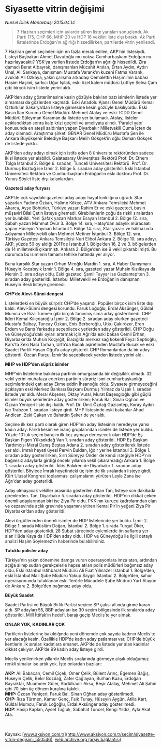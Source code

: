 # Siyasette vitrin değişimi

*Nursel Dilek Manavbaşı 2015.04.14*

<div class="pNewsDetailMainContent" itemprop="articleBody">
 <blockquote>
  <p>
   7 Haziran seçimleri için aylardır süren liste yarışları sonuçlandı. Ak Parti 175, CHP 66, MHP 20 ve HDP 16 vekilini liste dışı bıraktı. Ak Parti listelerinde Erdoğan’ın ağırlığı hissedilirken; partilerde vitrin yenilendi.
  </p>
 </blockquote>
 <p>
  7 Haziran genel seçimleri için en fazla merak edilen, AKP’nin listesiydi. Listeyi Başbakan Ahmet Davutoğlu mu yoksa Cumhurbaşkanı Erdoğan mı hazırlayacaktı? YSK’ya verilen listede Erdoğan’ın ağırlığı hissedildi. Zira damadı Berat Albayrak, danışmanları Mücahit Arslan, Ertan Aydın, Aydın Ünal, Ali Sarıkaya, danışmanı Mustafa Varank’ın kuzeni Fatma Varank, avukatı Ali Özkaya, yakın çalışma arkadaşı Cemalettin Haşimi’nin babası Haşim Haşimi, şarkıcı Uğur Işılak, eski özel kalem müdürü Lütfiye Selva Çam gibi birçok isim listede yerini aldı.
 </p>
 <p>
  AKP’den aday gösterilmesine kesin gözüyle bakılan bazı isimlerin listede yer almaması da gözlerden kaçmadı. Eski Anadolu Ajansı Genel Müdürü Kemal Öztürk’ün Sakarya’dan listeye girmesine kesin gözüyle bakılıyordu. Eski Basın İlan Kurumu Genel Müdürü Mehmet Atalay ve eski TCDD Genel Müdürü Süleyman Karaman da listede yer bulamadı. Atalay, listeler açıklandıktan sonra kalp krizi geçirdi ve ameliyata alındı. ‘Paralel yapı’ konusunda en ateşli saldırıları yapan Diyarbakır Milletvekili Cuma İçten de aday olamadı. Araştırma şirketi GENAR Genel Müdürü Mustafa Şen ile Ankara Büyükşehir Belediye Başkanı Melih Gökçek’in oğlu Osman Gökçek de listede yoktu.
 </p>
 <p>
  AKP’den aday adayı olmak için istifa eden 8 üniversite rektöründen sadece ikisi listede yer alabildi. Galatasaray Üniversitesi Rektörü Prof. Dr. Ethem Tolga İstanbul 2. Bölge 6. sıradan, Tunceli Üniversitesi Rektörü  Prof. Dr. Durmuş Boztuğ ise İzmir 2. Bölge 5. sıradan aday gösterildi. Eski İstanbul Üniversitesi Rektörü ve Cumhurbaşkanı Erdoğan’ın eski doktoru Prof. Dr. Yunus Söylet liste dışı kalanlardan.
 </p>
 <p>
  <strong>
   Gazeteci aday furyası
  </strong>
 </p>
 <p>
  AKP’de çok sayıdaki gazeteci aday adayı hayal kırıklığına uğradı. Star yazarları Fadime Özkan, Halime Kökçe, ATV Ankara Temsilcisi Mehmet Akarca, Ayşe Böhürler, Türkiye yazarı Rahim Er ve eski gazeteci, basın müşaviri Bilal Çetin listeye giremedi. Girebilenlerin çoğu da riskli sıralardan yer bulabildi. Yeni Şafak yazarı Markar Esayan İstanbul 2. Bölge 12. sıra, Sabah yazarı Mahmut Övür 3. Bölge 14. sıra, Hatay’dan adaylık müracaatı yapan Hüseyin Yayman İstanbul 1. Bölge 14. sıra, Star yazarı ve hâlihazırda Adıyaman Milletvekili olan Mehmet Metiner İstanbul 3. Bölge 12. sıra, Türkiye Gazetesi Ankara Temsilcisi Nuri Elibol Ankara 2. Bölge 10. sıra adayı. AKP, yüzde 50 oy aldığı 2011’de İstanbul 1. Bölge’den 16, 2 ve 3. bölgelerden de 14 milletvekili çıkarmıştı. Ankara 2. Bölge’den ise 9 vekil çıkarabilmişti. Bu durumda bu isimlerin tamamı tehlike hattında yer alıyor.
 </p>
 <p>
  Buna karşılık Star yazarı Orhan Miroğlu Mardin 1. sıra, A Haber Danışmanı Hüseyin Kocabıyık İzmir 1. Bölge 4. sıra, gazeteci yazar Muhsin Kızılkaya da Mersin 3. sıra adayı oldu. Eski gazeteci Şamil Tayyar ise Gaziantep’ten 3. sıradan aday gösterildi. İstanbul Milletvekili ve Erdoğan’ın danışmanı Hüseyin Besli listeye giremedi.
 </p>
 <p>
  <strong>
   CHP’de Alevi-Sünni dengesi
  </strong>
 </p>
 <p>
  Listelerdeki en büyük sürpriz CHP’de yaşandı. Popüler birçok isim liste dışı kaldı. Alevi-Sünni dengesi korundu. Faruk Loğoğlu, Erdal Aksünger, Güldal Mumcu ve Rıza Türmen gibi birçok tanınmış sima aday gösterilmedi. CHP lideri Kemal Kılıçdaroğlu İzmir 2. Bölge 2. sıradan aday olurken gazeteci Mustafa Balbay, Tuncay Özkan, Enis Berberoğlu, Utku Çakırözer, Eren Erdem ve Barış Yarkadaş seçebilecek yerlerden aday gösterildi. CHP Doğu ve Güneydoğu’daki oyları artırmak için Ağrı’da eski bakan Cemil Erhan, Diyarbakır’da Muhsin Koçyiğit, Elazığ’da merkez sağ kökenli Feyzi Septioğlu, Kars’ta Zeki Naci Tarhan, Urfa’da Bucak aşiretinden Mustafa Bucak ve eski Saadet Partili Hasan Oğul’u aday gösterdi. CHP Romanlardan da bir aday gösterdi. Özcan Purçu, İzmir’de seçebilecek yerden listede yerini aldı.
 </p>
 <p>
  <strong>
   MHP ve HDP’den süpriz isimler
  </strong>
 </p>
 <p>
  MHP’nin listelerine bakılırsa partinin omurgasında bir değişiklik olmadı. 32 vekil yerini muhafaza ederken partinin sürpriz ismi cumhurbaşkanlığı seçimlerindeki çatı aday Ekmeleddin İhsanoğlu oldu. Siyasete girmeyeceğini açıklayan eski Merkez Bankası Başkanı Durmuş Yılmaz da Uşak 1. sıradan listede yer aldı. Meral Akşener, Oktay Vural, Murat Başesgioğlu gibi güçlü isimler büyük şehirlerde aday gösterilirken; Faruk Bal, Sinan Oğhan ve Özcan Yeniçeri liste dışı kaldı. Prof. Dr. Ümit Özdağ Gaziantep, Koray Aydın ise Trabzon 1. sıradan listeye girdi. MHP listesinde eski bakanlar Ahad Andican, Zeki Çakan ve Bahattin Şeker de yer aldı.
 </p>
 <p>
  Seçime ilk kez parti olarak giren HDP’nin aday listesinin neredeyse yarısı kadın aday. Farklı kesim ve inanç gruplarından isimler de listede yer buldu. Yüzde 10’luk seçim barajını ilk kez aşmayı deneyecek olan HDP’de Eş Başkan Figen Yüksekdağ Van 1. sıradan aday gösterildi. HDP Eş Başkan Yardımcısı Meral Danış Beştaş Adana 2. sıradan aday gösterilerek listede yer aldı. İmralı heyeti üyesi Pervin Buldan, Iğdır yerine İstanbul 3. Bölge 1. sıradan aday gösterilirken, Sırrı Süreyya Önder de kendi isteğiyle HDP’nin bağımsız adaylarla girdiği önceki yıllarda vekil çıkaramadığı Ankara 1. Bölge 1. sıradan aday gösterildi. İdris Baluken de Diyarbakır 1. sıradan aday gösterildi. Böylece İmralı heyetindeki üç isim de ilk sıralardan listeye girdi. Kürt Ulusal Kongresi toplanması çalışmalarını yürüten Leyla Zana ise Ağrı’dan aday gösterildi.
 </p>
 <p>
  Aday olmayacak vekiller arasında gösterilen Altan Tan, listeye son dakikada girenlerden. Tan, Diyarbakır 5. sıradan aday gösterildi. HDP’nin dikkat çeken önemli adaylarından biri ise Ziya Pir oldu. PKK’nın kurucu kadrolarından olan ve cezaevinde açlık grevinde yaşamını yitiren Kemal Pir’in yeğeni Ziya Pir Diyarbakır’dan aday gösterildi.
 </p>
 <p>
  Alevi örgütlerinden önemli isimler de HDP listelerinde yer buldu. İzmir 2. Bölge 1. sırada Müslüm Doğan, İstanbul 2. Bölge 1. sırada Turgut Öker, HDP’den aday gösterildi. 28 Şubat sürecinde eylemlerde ön saflarda yer alan Hüda Kaya da HDP’den aday oldu. HDP ve Güneydoğu ile ilgili detaylı analizi Haşim Söylemez’in haberinde bulabilirsiniz.
 </p>
 <p>
  <strong>
   Tutuklu polisler aday
  </strong>
 </p>
 <p>
  Türkiye’nin yakın dönemine damga vuran operasyonlara imza atan, ardından açığa alınıp sudan gerekçelerle hapse atılan polis müdürleri bağımsız aday oldu. Eski İstanbul İstihbarat Müdürü Ali Fuat Yılmazer İstanbul 1. Bölge’den, eski İstanbul Mali Şube Müdürü Yakup Saygılı İstanbul 2. Bölge’den, sahur operasyonunda tutuklanan eski Terörle Mücadele Şube Müdürü Yurt Atayün de Ankara 2. Bölge’den bağımsız aday oldu.
 </p>
 <p>
  <strong>
   Büyük Saadet
  </strong>
 </p>
 <p>
  Saadet Partisi ve Büyük Birlik Partisi seçime SP çatısı altında girme kararı aldı. SP adayları 55, BBP adayları ise 30 seçim bölgesinde ilk sıralarda aday gösterildi. Millî İttifak’ın hedefi, barajı geçip Meclis’te yer almak.
 </p>
 <p>
  <strong>
   ONLAR YOK, KADINLAR ÇOK
  </strong>
 </p>
 <p>
  Partilerin listelerine bakıldığında yeni dönemde çok sayıda kadının Meclis’te yer alacağı kesin. Özellikle HDP’de kadın aday patlaması var. CHP’de büyük kentlerin ilk sıraları kadınlara emanet. AKP’de de listede yer alan kadınlar dikkat çekiyor. AKP’de 99 kadın aday listeye girdi.
 </p>
 <p>
  Meclis yenilenirken yıllardır Meclis sıralarında görmeye alışık olduğumuz renkli simalar ise artık yok. İşte onlardan bazıları:
 </p>
 <p>
  <strong>
   AKP:
  </strong>
  Ali Babacan, Cemil Çiçek, Ömer Çelik, Bülent Arınç, Egemen Bağış, Hüseyin Çelik, Bekir Bozdağ, Zafer Çağlayan, Burhan Kuzu, Erdoğan Bayraktar, Muammer Güler, Abdülkadir Aksu, Beşir Atalay, Mehmet Ali Şahin gibi 70 isim üç dönem kuralına takıldı.
  <br>
   <strong>
    MHP:
   </strong>
   Özcan Yeniçeri, Faruk Bal, Sinan Oğhan aday gösterilmedi.
   <br>
    <strong>
     CHP:
    </strong>
    Rıza Türmen, Kamer Genç, Faik Tunay, Hüseyin Aygün, Atilla Kart, Güldal Mumcu, Faruk Loğoğlu, Erdal Aksünger aday gösterilmedi.
    <br>
     <strong>
      HDP:
     </strong>
     Hasip Kaplan, Aysel Tuğluk, Sabahat Tuncel, Bengi Yıldız, Ayla Akat Ata.
    </br>
   </br>
  </br>
 </p>
</div>


Kaynak: [www.aksiyon.com.tr](http://www.aksiyon.com.tr/secim/siyasette-vitrin-degisimi_550546), [web.archive.org (arşiv bağlantısı)](http://web.archive.org/web/20150801224130/http://www.aksiyon.com.tr/secim/siyasette-vitrin-degisimi_550546)
